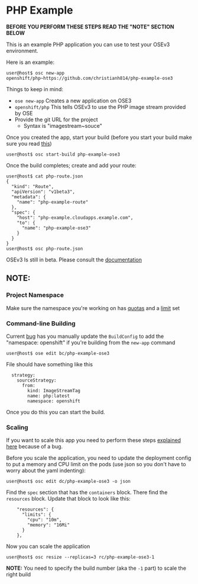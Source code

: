# PHP Example

**BEFORE YOU PERFORM THESE STEPS READ THE "NOTE" SECTION BELOW**

This is an example PHP application you can use to test your OSEv3 environment.

Here is an example:
```
user@host$ osc new-app openshift/php~https://github.com/christianh814/php-example-ose3
```

Things to keep in mind:
* `ose new-app` Creates a new application on OSE3
* `openshift/php` This tells OSEv3 to use the PHP image stream provided by OSE
* Provide the git URL for the project
  * Syntax is "imagestream~souce"

Once you created the app, start your build (before you start your build make sure you read [this](https://github.com/christianh814/php-example-ose3/blob/master/README.md#command-line-building))

```
user@host$ osc start-build php-example-ose3
```

Once the build completes; create and add your route:
```
user@host$ cat php-route.json
{
  "kind": "Route",
  "apiVersion": "v1beta3",
  "metadata": {
    "name": "php-example-route"
  },
  "spec": {
    "host": "php-example.cloudapps.example.com",
    "to": {
      "name": "php-example-ose3"
    }
  }
}
user@host$ osc php-route.json
```

OSEv3 Is still in beta. Please consult the [documentation](https://github.com/openshift/training)

## NOTE:

### Project Namespace
Make sure the namespace you're working on has [quotas](https://github.com/openshift/training/blob/master/beta-4-setup.md#applying-quota-to-projects) and a [limit](https://github.com/openshift/training/blob/master/beta-4-setup.md#applying-limit-ranges-to-projects) set

### Command-line Building
Current [bug](https://bugzilla.redhat.com/show_bug.cgi?id=1232003) has you manually update the `BuildConfig` to add the "namespace: openshift" if you're building from the `new-app` command

```
user@host$ ose edit bc/php-example-ose3
```

File should have something like this
```
  strategy:
    sourceStrategy:
      from:
        kind: ImageStreamTag
        name: php:latest
        namespace: openshift
```

Once you do this you can start the build.

### Scaling

If you want to scale this app you need to perform these steps [explained here](https://github.com/openshift/training/blob/master/beta-4-setup.md#implications-of-quota-enforcement-on-scaling) because of a bug.

Before you scale the application, you need to update the deployment config to put a memory and CPU limit on the pods (use json so you don't have to worry about the yaml indenting):

```
user@host$ osc edit dc/php-example-ose3 -o json
```

Find the `spec` section that has the `containers` block. There find the `resources` block. Update that block to look like this:

```
    "resources": {
      "limits": {
        "cpu": "10m",
        "memory": "16Mi"
      }
    },
```

Now you can scale the application

```
user@host$ osc resize --replicas=3 rc/php-example-ose3-1
```

**NOTE:** You need to specify the build number (aka the `-1` part) to scale the right build
